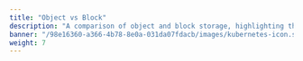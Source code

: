 ```yaml
---
title: "Object vs Block"
description: "A comparison of object and block storage, highlighting their differences in structure, performance, and use cases."
banner: "/98e16360-a366-4b78-8e0a-031da07fdacb/images/kubernetes-icon.svg"
weight: 7
---
```


